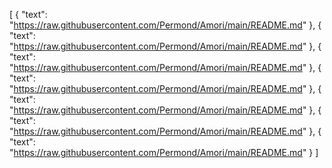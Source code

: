 [
  {
    "text": "https://raw.githubusercontent.com/Permond/Amori/main/README.md"
  },
  {
    "text": "https://raw.githubusercontent.com/Permond/Amori/main/README.md"
  },
  {
    "text": "https://raw.githubusercontent.com/Permond/Amori/main/README.md"
  },
  {
    "text": "https://raw.githubusercontent.com/Permond/Amori/main/README.md"
  },
  {
    "text": "https://raw.githubusercontent.com/Permond/Amori/main/README.md"
  },
  {
    "text": "https://raw.githubusercontent.com/Permond/Amori/main/README.md"
  },
  {
    "text": "https://raw.githubusercontent.com/Permond/Amori/main/README.md"
  }
]
